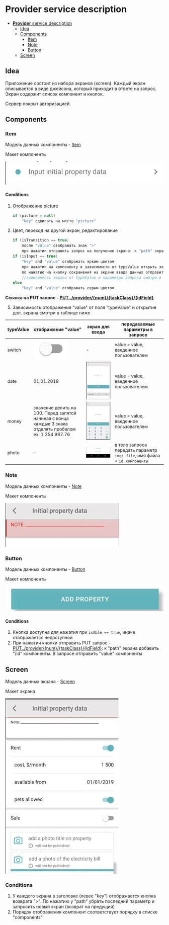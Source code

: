[PUT../provider/{num}/{taskClass}/{idField}]:https://gitlab.4u.house/4u/provider/provider-backend/tree/develop#putprovidernumtaskclassidfield
[Item]:https://gitlab.4u.house/4u/provider/provider-backend/blob/develop/README.md#item
[Note]:https://gitlab.4u.house/4u/provider/provider-backend/blob/develop/README.md#note
[Button]:https://gitlab.4u.house/4u/provider/provider-backend/blob/develop/README.md#button
[Screen]:https://gitlab.4u.house/4u/provider/provider-backend/blob/develop/README.md#sreen

# **Provider** service description

- [**Provider** service description](#provider-service-description)
    - [Idea](#idea)
    - [Components](#components)
        - [Item](#item)
        - [Note](#note)
        - [Button](#button)
    - [Screen](#screen) 
    
## Idea
>>>
Приложение состоит из набора экранов (screen). Каждый экран описывается в виде джейсона, который приходит в ответе на запрос.
Экран содержит список компонент и кнопок.

Сервер покрыт авторизацией.
>>>

## Components

### Item
>>>
Модель данных компоненты - [Item][]

Макет компоненты

![image](images/item.png)

#### Conditions
1. Отображение picture
    ```kotlin    
    if (picture = null)
        "key" сдвигать на место "picture"
    ```
2. Цвет, переход на другой экран, редактирование
    ```kotlin
    if (isTransition == true)
        после "value" отображать знак ">"
        при нажатии отправить запрос на получение экрана: к "path" экрана добавить "id" компоненты
    if (isInput == true)
        "key" and "value" отображать ярким цветом
        при нажатии на компоненту в зависимости от typeValue открыть экран ввода данных
        по нажатию на кнопку сохранения на экране ввода данных отправить PUT запрос на редактирование: к "path" экрана добавить "/id" компоненты
        //зависимость экрана от typeValue и параметры запроса смотри в таблице ниже
    else
        "key" and "value" отображать серым цветом
    ```
**Ссылка на PUT запрос - [PUT../provider/{num}/{taskClass}/{idField}][]**

5. Зависимость отображения "value" от поля "typeValue" и открытие доп. экрана смотри в таблице ниже

typeValue | отображение "value"         | экран для ввода | передаваемые параметры в запросе
--------- | --------------------------- | --------------- | ---
switch    | ![image](images/switch.png) | -               | value = value, введенное пользователем
date      | 01.01.2019                  | ![image](images/date_screen.png) | value = value, введенное пользователем
money     | значение делить на 100. Перед запятой начиная с конца каждые 3 знака отделять пробелом<br> ex: 1 354 987.76 | ![image](images/money_screen.png) | value = value, введенное пользователем
photo     | -                           | ![image](images/photo_screen.png) | в теле запроса передать параметр `img: file`, имя файла = `id компоненты`
>>>

### Note
>>>
Модель данных компоненты - [Note][]

Макет компоненты

![image](images/note.png)
>>>

### Button
>>>
Модель данных компоненты - [Button][]

Макет компоненты

![image](images/_button.png)

#### Conditions
1. Кнопка доступна для нажатия при `isAble == true`, иначе отображается недоступной 
1. При нажатии кнопки отправить PUT запрос - [PUT../provider/{num}/{taskClass}/{idField}][]: к "path" экрана добавить "/id" компоненты. В запросе отправить "value" компоненты
>>>

## Screen
>>>
Модель данных экрана - [Screen][]

Макет экрана

![image](images/screen.png)

### Conditions
1. У каждого экрана в заголовке (левее "key") отображается кнопка возврата ">". По нажатию у "path" убрать последний параметр и запросить новый экран (возврат на предущий)
1. Порядок отображения компонент соответствует порядку в списке "components"
>>>